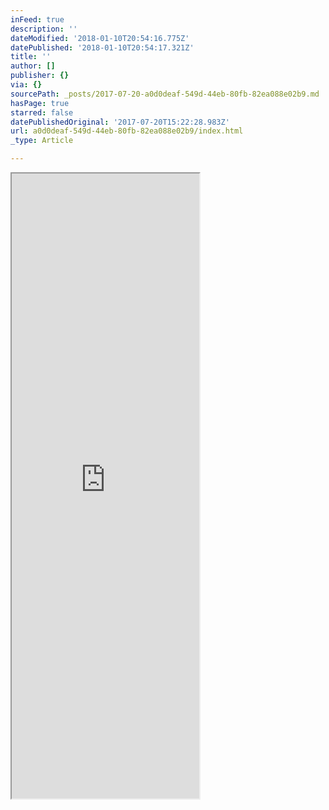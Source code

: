 ```yaml
---
inFeed: true
description: ''
dateModified: '2018-01-10T20:54:16.775Z'
datePublished: '2018-01-10T20:54:17.321Z'
title: ''
author: []
publisher: {}
via: {}
sourcePath: _posts/2017-07-20-a0d0deaf-549d-44eb-80fb-82ea088e02b9.md
hasPage: true
starred: false
datePublishedOriginal: '2017-07-20T15:22:28.983Z'
url: a0d0deaf-549d-44eb-80fb-82ea088e02b9/index.html
_type: Article

---
```

<iframe src="https://the-grid.github.io/ed-userhtml/?g=eJxtkctuwyAURH_FQkp39auW1aYhldU03UVd5AcwvsY0PKwLsdV-fR2cRl6E1ZwBRndgI1tkGiKHnJLO-96tk4QzBaZhGAtrhYKYW33zEtA1NG-us-NRegU0fWC6f73wgQ0L-kJp_IKPrHYLfL_m_XvaNkCrz4_DrgrcgRSdp2U6b48n52kWZC24VRbpKn_ahzVnTgXKnJuuQPWt7aChbtvzydSZ4ehWRSrQnvv4TrVw_RZZvmRFXs6e_6WVBpScrfL9DswASCLnf6bWpLbYAD6OsvHdOiVREJQ8p5O-zk7KC4T3nU9TMrHjaJWSRlBiLNlukvkHtn9Skogd" height="1000" style=""></iframe>